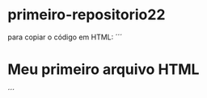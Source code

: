 # primeiro-repositorio22

para copiar o código em HTML:
´´´
  <html>
    <h1>Meu primeiro arquivo HTML</h1>
  </html>
´´´
